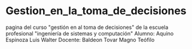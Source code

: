 # Gestion_en_la_toma_de_decisiones
pagina del curso "gestión en al toma de decisiones"
de la escuela profesional "ingeniería de sistemas y computación"
Alumno: Aquino Espinoza Luis Walter
Docente: Baldeon Tovar Magno Teófilo
